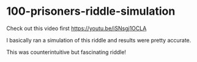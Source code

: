 # 100-prisoners-riddle-simulation

Check out this video first https://youtu.be/iSNsgj1OCLA

I basically ran a simulation of this riddle and results were pretty accurate.

This was counterintuitive but fascinating riddle!
